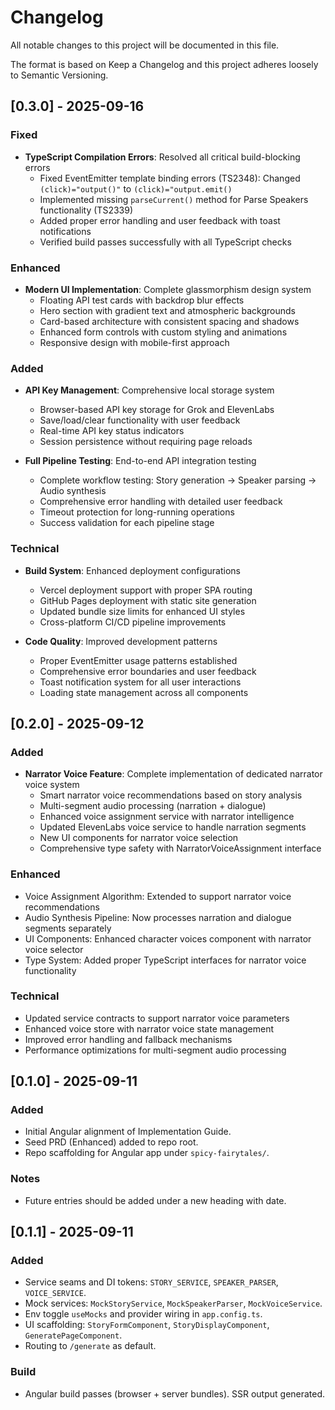 # Changelog

All notable changes to this project will be documented in this file.

The format is based on Keep a Changelog and this project adheres loosely to Semantic Versioning.

## [0.3.0] - 2025-09-16
### Fixed
- **TypeScript Compilation Errors**: Resolved all critical build-blocking errors
  - Fixed EventEmitter template binding errors (TS2348): Changed `(click)="output()"` to `(click)="output.emit()`
  - Implemented missing `parseCurrent()` method for Parse Speakers functionality (TS2339)
  - Added proper error handling and user feedback with toast notifications
  - Verified build passes successfully with all TypeScript checks

### Enhanced
- **Modern UI Implementation**: Complete glassmorphism design system
  - Floating API test cards with backdrop blur effects
  - Hero section with gradient text and atmospheric backgrounds
  - Card-based architecture with consistent spacing and shadows
  - Enhanced form controls with custom styling and animations
  - Responsive design with mobile-first approach

### Added
- **API Key Management**: Comprehensive local storage system
  - Browser-based API key storage for Grok and ElevenLabs
  - Save/load/clear functionality with user feedback
  - Real-time API key status indicators
  - Session persistence without requiring page reloads

- **Full Pipeline Testing**: End-to-end API integration testing
  - Complete workflow testing: Story generation → Speaker parsing → Audio synthesis
  - Comprehensive error handling with detailed user feedback
  - Timeout protection for long-running operations
  - Success validation for each pipeline stage

### Technical
- **Build System**: Enhanced deployment configurations
  - Vercel deployment support with proper SPA routing
  - GitHub Pages deployment with static site generation
  - Updated bundle size limits for enhanced UI styles
  - Cross-platform CI/CD pipeline improvements

- **Code Quality**: Improved development patterns
  - Proper EventEmitter usage patterns established
  - Comprehensive error boundaries and user feedback
  - Toast notification system for all user interactions
  - Loading state management across all components

## [0.2.0] - 2025-09-12
### Added
- **Narrator Voice Feature**: Complete implementation of dedicated narrator voice system
  - Smart narrator voice recommendations based on story analysis
  - Multi-segment audio processing (narration + dialogue)
  - Enhanced voice assignment service with narrator intelligence
  - Updated ElevenLabs voice service to handle narration segments
  - New UI components for narrator voice selection
  - Comprehensive type safety with NarratorVoiceAssignment interface

### Enhanced
- Voice Assignment Algorithm: Extended to support narrator voice recommendations
- Audio Synthesis Pipeline: Now processes narration and dialogue segments separately
- UI Components: Enhanced character voices component with narrator voice selector
- Type System: Added proper TypeScript interfaces for narrator voice functionality

### Technical
- Updated service contracts to support narrator voice parameters
- Enhanced voice store with narrator voice state management
- Improved error handling and fallback mechanisms
- Performance optimizations for multi-segment audio processing

## [0.1.0] - 2025-09-11
### Added
- Initial Angular alignment of Implementation Guide.
- Seed PRD (Enhanced) added to repo root.
- Repo scaffolding for Angular app under `spicy-fairytales/`.

### Notes
- Future entries should be added under a new heading with date.

## [0.1.1] - 2025-09-11
### Added
- Service seams and DI tokens: `STORY_SERVICE`, `SPEAKER_PARSER`, `VOICE_SERVICE`.
- Mock services: `MockStoryService`, `MockSpeakerParser`, `MockVoiceService`.
- Env toggle `useMocks` and provider wiring in `app.config.ts`.
- UI scaffolding: `StoryFormComponent`, `StoryDisplayComponent`, `GeneratePageComponent`.
- Routing to `/generate` as default.

### Build
- Angular build passes (browser + server bundles). SSR output generated.
